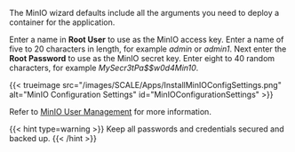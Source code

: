 &NewLine;

The MinIO wizard defaults include all the arguments you need to deploy a container for the application.

Enter a name in **Root User** to use as the MinIO access key.
Enter a name of five to 20 characters in length, for example *admin* or *admin1*.
Next enter the **Root Password** to use as the MinIO secret key. Enter eight to 40 random characters, for example *MySecr3tPa$$w0d4Min10*.

{{< trueimage src="/images/SCALE/Apps/InstallMinIOConfigSettings.png" alt="MinIO Configuration Settings" id="MinIOConfigurationSettings" >}}

Refer to [MinIO User Management](https://docs.min.io/minio/baremetal/security/minio-identity-management/user-management.html) for more information.

{{< hint type=warning >}}
Keep all passwords and credentials secured and backed up.
{{< /hint >}}
